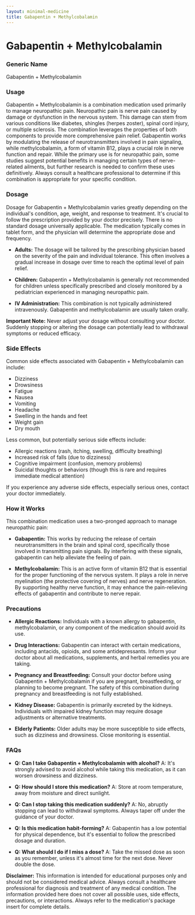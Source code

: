 ```yaml
---
layout: minimal-medicine
title: Gabapentin + Methylcobalamin
---
```


# Gabapentin + Methylcobalamin
### Generic Name
Gabapentin + Methylcobalamin


### Usage

Gabapentin + Methylcobalamin is a combination medication used primarily to manage neuropathic pain.  Neuropathic pain is nerve pain caused by damage or dysfunction in the nervous system. This damage can stem from various conditions like diabetes, shingles (herpes zoster), spinal cord injury, or multiple sclerosis.  The combination leverages the properties of both components to provide more comprehensive pain relief. Gabapentin works by modulating the release of neurotransmitters involved in pain signaling, while methylcobalamin, a form of vitamin B12, plays a crucial role in nerve function and repair.  While the primary use is for neuropathic pain, some studies suggest potential benefits in managing certain types of nerve-related ailments, but further research is needed to confirm these uses definitively.  Always consult a healthcare professional to determine if this combination is appropriate for your specific condition.


### Dosage

Dosage for Gabapentin + Methylcobalamin varies greatly depending on the individual's condition, age, weight, and response to treatment.  It's crucial to follow the prescription provided by your doctor precisely. There is no standard dosage universally applicable.  The medication typically comes in tablet form, and the physician will determine the appropriate dose and frequency.  

* **Adults:** The dosage will be tailored by the prescribing physician based on the severity of the pain and individual tolerance. This often involves a gradual increase in dosage over time to reach the optimal level of pain relief.

* **Children:**  Gabapentin + Methylcobalamin is generally not recommended for children unless specifically prescribed and closely monitored by a pediatrician experienced in managing neuropathic pain.

* **IV Administration:** This combination is not typically administered intravenously. Gabapentin and methylcobalamin are usually taken orally.

**Important Note:** Never adjust your dosage without consulting your doctor.  Suddenly stopping or altering the dosage can potentially lead to withdrawal symptoms or reduced efficacy.


### Side Effects

Common side effects associated with Gabapentin + Methylcobalamin can include:

* Dizziness
* Drowsiness
* Fatigue
* Nausea
* Vomiting
* Headache
* Swelling in the hands and feet
* Weight gain
*  Dry mouth

Less common, but potentially serious side effects include:

* Allergic reactions (rash, itching, swelling, difficulty breathing)
*  Increased risk of falls (due to dizziness)
*  Cognitive impairment (confusion, memory problems)
*  Suicidal thoughts or behaviors (though this is rare and requires immediate medical attention)


If you experience any adverse side effects, especially serious ones, contact your doctor immediately.


### How it Works

This combination medication uses a two-pronged approach to manage neuropathic pain:

* **Gabapentin:** This works by reducing the release of certain neurotransmitters in the brain and spinal cord, specifically those involved in transmitting pain signals. By interfering with these signals, gabapentin can help alleviate the feeling of pain.

* **Methylcobalamin:** This is an active form of vitamin B12 that is essential for the proper functioning of the nervous system. It plays a role in nerve myelination (the protective covering of nerves) and nerve regeneration.  By supporting healthy nerve function, it may enhance the pain-relieving effects of gabapentin and contribute to nerve repair.


### Precautions

* **Allergic Reactions:** Individuals with a known allergy to gabapentin, methylcobalamin, or any component of the medication should avoid its use.

* **Drug Interactions:** Gabapentin can interact with certain medications, including antacids, opioids, and some antidepressants. Inform your doctor about all medications, supplements, and herbal remedies you are taking.

* **Pregnancy and Breastfeeding:** Consult your doctor before using Gabapentin + Methylcobalamin if you are pregnant, breastfeeding, or planning to become pregnant.  The safety of this combination during pregnancy and breastfeeding is not fully established.

* **Kidney Disease:** Gabapentin is primarily excreted by the kidneys. Individuals with impaired kidney function may require dosage adjustments or alternative treatments.

* **Elderly Patients:** Older adults may be more susceptible to side effects, such as dizziness and drowsiness.  Close monitoring is essential.


### FAQs

* **Q: Can I take Gabapentin + Methylcobalamin with alcohol?** A:  It's strongly advised to avoid alcohol while taking this medication, as it can worsen drowsiness and dizziness.

* **Q: How should I store this medication?** A: Store at room temperature, away from moisture and direct sunlight.

* **Q: Can I stop taking this medication suddenly?** A: No, abruptly stopping can lead to withdrawal symptoms. Always taper off under the guidance of your doctor.

* **Q:  Is this medication habit-forming?** A: Gabapentin has a low potential for physical dependence, but it's essential to follow the prescribed dosage and duration.

* **Q: What should I do if I miss a dose?** A: Take the missed dose as soon as you remember, unless it's almost time for the next dose.  Never double the dose.


**Disclaimer:** This information is intended for educational purposes only and should not be considered medical advice. Always consult a healthcare professional for diagnosis and treatment of any medical condition.  The information provided here does not cover all possible uses, side effects, precautions, or interactions.  Always refer to the medication's package insert for complete details.
